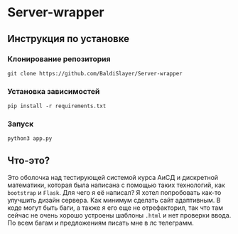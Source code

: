 # Server-wrapper

## Инструкция по установке

### Клонирование репозитория
```
git clone https://github.com/BaldiSlayer/Server-wrapper
```
### Установка зависимостей
```
pip install -r requirements.txt
```

### Запуск
```
python3 app.py
```
## Что-это?
Это оболочка над тестирующей системой курса АиСД и дискретной математики, которая была написана с помощью таких технологий, как `bootstrap` и `Flask`.
Для чего я её написал? Я хотел попробовать как-то улучшить дизайн сервера. Как минимум сделать сайт адаптивным. В коде могут быть баги, а также я его еще не отрефакторил, так что там сейчас не очень хорошо устроены шаблоны `.html` и нет проверки ввода. По всем багам и предложениям писать мне в лс телеграмм. 
